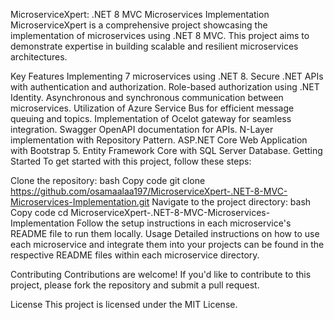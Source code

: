 MicroserviceXpert: .NET 8 MVC Microservices Implementation
MicroserviceXpert is a comprehensive project showcasing the implementation of microservices using .NET 8 MVC.
This project aims to demonstrate expertise in building scalable and resilient microservices architectures.

Key Features
Implementing 7 microservices using .NET 8.
Secure .NET APIs with authentication and authorization.
Role-based authorization using .NET Identity.
Asynchronous and synchronous communication between microservices.
Utilization of Azure Service Bus for efficient message queuing and topics.
Implementation of Ocelot gateway for seamless integration.
Swagger OpenAPI documentation for APIs.
N-Layer implementation with Repository Pattern.
ASP.NET Core Web Application with Bootstrap 5.
Entity Framework Core with SQL Server Database.
Getting Started
To get started with this project, follow these steps:

Clone the repository:
bash
Copy code
git clone https://github.com/osamaalaa197/MicroserviceXpert-.NET-8-MVC-Microservices-Implementation.git
Navigate to the project directory:
bash
Copy code
cd MicroserviceXpert-.NET-8-MVC-Microservices-Implementation
Follow the setup instructions in each microservice's README file to run them locally.
Usage
Detailed instructions on how to use each microservice and integrate them into your projects can be found in the respective README files within each microservice directory.

Contributing
Contributions are welcome! If you'd like to contribute to this project, please fork the repository and submit a pull request.

License
This project is licensed under the MIT License.

